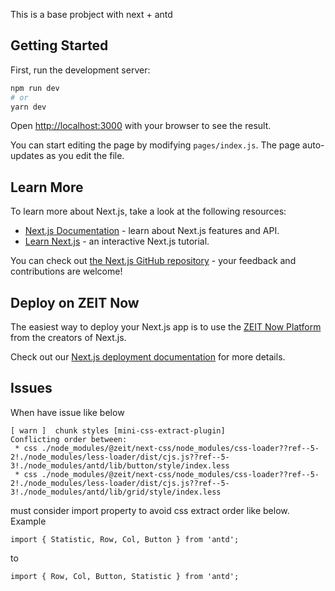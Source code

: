 This is a base probject with next + antd

## Getting Started

First, run the development server:

```bash
npm run dev
# or
yarn dev
```

Open [http://localhost:3000](http://localhost:3000) with your browser to see the result.

You can start editing the page by modifying `pages/index.js`. The page auto-updates as you edit the file.

## Learn More

To learn more about Next.js, take a look at the following resources:

- [Next.js Documentation](https://nextjs.org/docs) - learn about Next.js features and API.
- [Learn Next.js](https://nextjs.org/learn) - an interactive Next.js tutorial.

You can check out [the Next.js GitHub repository](https://github.com/zeit/next.js/) - your feedback and contributions are welcome!

## Deploy on ZEIT Now

The easiest way to deploy your Next.js app is to use the [ZEIT Now Platform](https://zeit.co/import?utm_medium=default-template&filter=next.js&utm_source=create-next-app&utm_campaign=create-next-app-readme) from the creators of Next.js.

Check out our [Next.js deployment documentation](https://nextjs.org/docs/deployment) for more details.

## Issues

When have issue like below

```
[ warn ]  chunk styles [mini-css-extract-plugin]
Conflicting order between:
 * css ./node_modules/@zeit/next-css/node_modules/css-loader??ref--5-2!./node_modules/less-loader/dist/cjs.js??ref--5-3!./node_modules/antd/lib/button/style/index.less
 * css ./node_modules/@zeit/next-css/node_modules/css-loader??ref--5-2!./node_modules/less-loader/dist/cjs.js??ref--5-3!./node_modules/antd/lib/grid/style/index.less
```

must consider import property to avoid css extract order like below. Example

```
import { Statistic, Row, Col, Button } from 'antd';
```

to

```
import { Row, Col, Button, Statistic } from 'antd';
```
